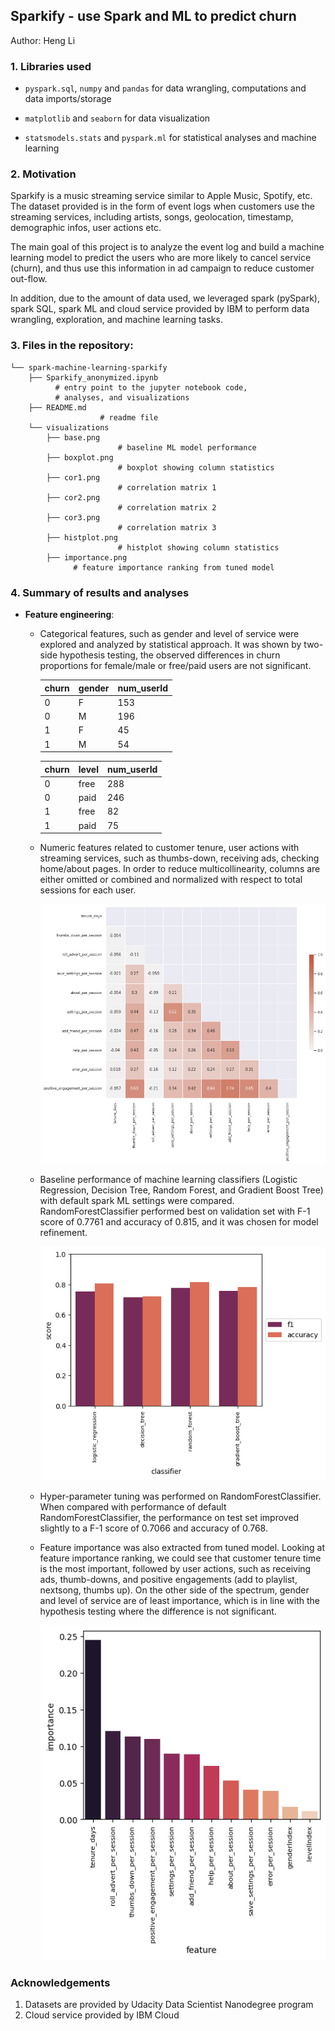## Sparkify - use Spark and ML to predict churn

Author: Heng Li

### 1. Libraries used

* ```pyspark.sql```, ```numpy``` and ```pandas``` for data wrangling, computations and data imports/storage

* ```matplotlib``` and  ```seaborn``` for data visualization

* ```statsmodels.stats``` and ```pyspark.ml``` for statistical analyses and machine learning


### 2. Motivation

Sparkify is a music streaming service similar to Apple Music, Spotify, etc. The dataset provided is in the form of event logs when customers use the streaming services, including artists, songs, geolocation, timestamp, demographic infos, user actions etc.

The main goal of this project is to analyze the event log and build a machine learning model to predict the users who are more likely to cancel service (churn), and thus use this information in ad campaign to reduce customer out-flow.

In addition, due to the amount of data used, we leveraged spark (pySpark), spark SQL, spark ML and cloud service provided by IBM to perform data wrangling, exploration, and machine learning tasks.


### 3. Files in the repository:

```
└── spark-machine-learning-sparkify
	├── Sparkify_anonymized.ipynb
		  # entry point to the jupyter notebook code,
          # analyses, and visualizations
	├── README.md
					# readme file
	└── visualizations
	    ├── base.png   
						# baseline ML model performance
	    ├── boxplot.png   
						# boxplot showing column statistics
	    ├── cor1.png   
						# correlation matrix 1
	    ├── cor2.png   
						# correlation matrix 2
	    ├── cor3.png   
						# correlation matrix 3
	    ├── histplot.png   
						# histplot showing column statistics
	    ├── importance.png   
	          # feature importance ranking from tuned model
```

### 4. Summary of results and analyses
* **Feature engineering**:
  * Categorical features, such as gender and level of service were explored and analyzed by statistical approach. It was shown by two-side hypothesis testing,
  the observed differences in churn proportions for female/male or free/paid users
  are not significant.

      | churn  | gender | num_userId |
      |  --- | --- |--- |
      | 0 | F | 153 |
      | 0 | M | 196 |
      | 1 | F | 45 |
      | 1 | M | 54 |

      | churn  | level | num_userId |
      |  --- | --- |--- |
      | 0 | free | 288 |
      | 0 | paid | 246 |
      | 1 | free | 82 |
      | 1 | paid | 75 |

  * Numeric features related to customer tenure, user actions with streaming services, such as thumbs-down, receiving ads, checking home/about pages. In order to reduce multicollinearity, columns are either omitted or combined and normalized with respect to total sessions for each user.

	 ![correlation matrix 3](visualizations/cor3.png "correlation matrix")

  * Baseline performance of machine learning classifiers (Logistic Regression, Decision Tree, Random Forest, and Gradient Boost Tree) with default spark ML settings were compared. RandomForestClassifier performed best on validation set with F-1 score of 0.7761 and accuracy of 0.815, and it was chosen for model refinement.

    ![baseline ML performance](visualizations/base.png "baseline performance")

  * Hyper-parameter tuning was performed on RandomForestClassifier. When compared with performance of default RandomForestClassifier, the performance on test set improved slightly to a F-1 score of 0.7066 and accuracy of 0.768.

  * Feature importance was also extracted from tuned model. Looking at feature importance ranking, we could see that customer tenure time is the most important, followed by user actions, such as receiving ads, thumb-downs, and positive engagements (add to playlist, nextsong, thumbs up). On the other side of the spectrum, gender and level of service are of least importance, which is in line with the hypothesis testing where the difference is not significant.

    ![feature importance](visualizations/importance.png "feature importance")

### Acknowledgements
1. Datasets are provided by Udacity Data Scientist Nanodegree program
2. Cloud service provided by IBM Cloud
